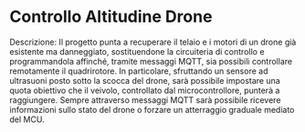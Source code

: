 # Controllo Altitudine Drone

Descrizione: Il progetto punta a recuperare il telaio e i motori di un drone già esistente ma danneggiato, sostituendone la circuiteria di controllo e programmandola                  affinché, tramite messaggi MQTT, sia possibili controllare remotamente il quadrirotore. In particolare, sfruttando un sensore ad ultrasuoni posto sotto la                scocca del drone, sarà possibile impostare una quota obiettivo che il veivolo, controllato dal microcontrollore, punterà a raggiungere. Sempre attraverso                messaggi MQTT sarà possibile ricevere informazioni sullo stato del drone o forzare un atterraggio graduale mediato del MCU.
